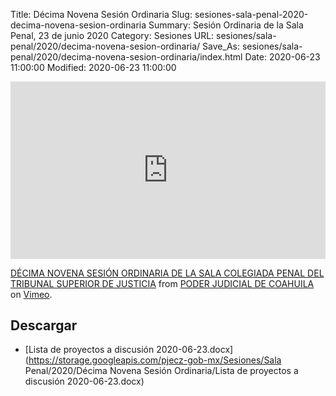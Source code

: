 Title: Décima Novena Sesión Ordinaria
Slug: sesiones-sala-penal-2020-decima-novena-sesion-ordinaria
Summary: Sesión Ordinaria de la Sala Penal, 23 de junio 2020
Category: Sesiones
URL: sesiones/sala-penal/2020/decima-novena-sesion-ordinaria/
Save_As: sesiones/sala-penal/2020/decima-novena-sesion-ordinaria/index.html
Date: 2020-06-23 11:00:00
Modified: 2020-06-23 11:00:00


<div style="padding:56.25% 0 0 0;position:relative;"><iframe src="https://player.vimeo.com/video/431523086" style="position:absolute;top:0;left:0;width:100%;height:100%;" frameborder="0" allow="autoplay; fullscreen" allowfullscreen></iframe></div><script src="https://player.vimeo.com/api/player.js"></script> <p><a href="https://vimeo.com/431523086">DÉCIMA NOVENA SESIÓN ORDINARIA DE LA SALA COLEGIADA PENAL DEL TRIBUNAL SUPERIOR DE JUSTICIA</a> from <a href="https://vimeo.com/user103229504">PODER JUDICIAL DE COAHUILA</a> on <a href="https://vimeo.com">Vimeo</a>.</p>


## Descargar


* [Lista de proyectos a discusión 2020-06-23.docx](https://storage.googleapis.com/pjecz-gob-mx/Sesiones/Sala Penal/2020/Décima Novena Sesión Ordinaria/Lista de proyectos a discusión 2020-06-23.docx)


